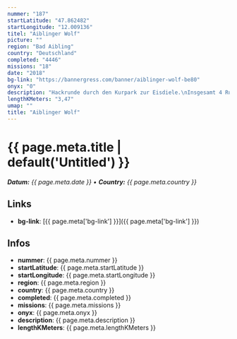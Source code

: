 ```yaml
---
nummer: "187"
startLatitude: "47.862482"
startLongitude: "12.009136"
titel: "Aiblinger Wolf"
picture: ""
region: "Bad Aibling"
country: "Deutschland"
completed: "4446"
missions: "18"
date: "2018"
bg-link: "https://bannergress.com/banner/aiblinger-wolf-be80"
onyx: "0"
description: "Hackrunde durch den Kurpark zur Eisdiele.\nInsgesamt 4 Runden. \nNur nach Aufforderung hacken."
lengthKMeters: "3,47"
umap: ""
title: "Aiblinger Wolf"
---
```

# {{ page.meta.title | default('Untitled') }}

_**Datum:** {{ page.meta.date }} • **Country:** {{ page.meta.country }}_

## Links
- **bg-link**: [{{ page.meta['bg-link'] }}]({{ page.meta['bg-link'] }})

## Infos
- **nummer**: {{ page.meta.nummer }}
- **startLatitude**: {{ page.meta.startLatitude }}
- **startLongitude**: {{ page.meta.startLongitude }}
- **region**: {{ page.meta.region }}
- **country**: {{ page.meta.country }}
- **completed**: {{ page.meta.completed }}
- **missions**: {{ page.meta.missions }}
- **onyx**: {{ page.meta.onyx }}
- **description**: {{ page.meta.description }}
- **lengthKMeters**: {{ page.meta.lengthKMeters }}
